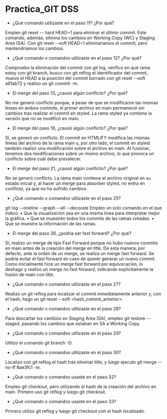 # Practica_GIT DSS
- ¿Qué comando utilizaste en el paso 11? ¿Por qué?

Empleo git reset -- hard HEAD~1 para eliminar el último commit. Este comando, además, elimina los cambios en Working Copy (WC) y Staging Area (SA). Con git reset --soft HEAD~1 eliminaríamos el commit, pero mantendríamos los cambios.

- ¿Qué comando o comandos utilizaste en el paso 12? ¿Por qué?

Compruebo la eliminación del commit con git log, verifico en qué rama estoy con git branch, busco con git reflog el identificador del commit, muevo el HEAD a la posición del commit borrado con git reset --soft a91ab72 y realizo un git commit -m.

- El merge del paso 13, ¿causó algún conflicto? ¿Por qué?

No me generó conflicto porque, a pesar de que se modificaron las mismas líneas en ambos commits, el primer archivo en main permaneció sin cambios tras realizar el commit en styled. La rama styled ya contiene la versión que no se modificó en main.

- El merge del paso 19, ¿causó algún conflicto? ¿Por qué?

Sí, se generó un conflicto. El commit en HTMLIFY modifica las mismas líneas del archivo de la rama main y, por otro lado, el commit en styled también realizó una modificación sobre el archivo en main. Al fusionar, tenemos dos modificaciones sobre un mismo archivo, lo que provoca un conflicto sobre cuál debe prevalecer.

- El merge del paso 21, ¿causó algún conflicto? ¿Por qué?

No se generó conflicto. La rama main contiene el archivo original en su estado inicial y, al hacer un merge para absorber styled, no entra en conflicto, ya que no ha sufrido cambios.

- ¿Qué comando o comandos utilizaste en el paso 25?

git log --oneline --graph --all --decorate
Empleo un solo comando en el que indico:
	•	Que la visualización sea en una misma línea para interpretar mejor la gráfica.
	•	Que se muestren todos los commits de las ramas creadas.
	•	Que se muestre la información de las ramas.

- El merge del paso 26, ¿podría ser fast forward? ¿Por qué?

Sí, realizo un merge de tipo Fast Forward porque no hubo nuevos commits en main antes de la creación del merge en title. De esta manera, por defecto, ante la orden de un merge, se realiza un merge fast forward.
Se podría evitar el fast forward en caso de querer generar un nuevo commit. Como inicialmente hice un merge fast forward por equivocación, lo deshago y realizo un merge no fast forward, indicando explícitamente la fusión de main con title.

- ¿Qué comando o comandos utilizaste en el paso 27?

Realizo un git reflog para localizar el commit inmediatamente anterior y, con el hash, hago un git reset --soft <hash_commit_anterior>.

- ¿Qué comando o comandos utilizaste en el paso 28?

Para descartar los cambios en Staging Area (SA), empleo git restore --staged, pasando los cambios que estaban en SA a Working Copy.

- ¿Qué comando o comandos utilizaste en el paso 29?

Utilizo el comando git branch -D.

- ¿Qué comando o comandos utilizaste en el paso 30?

Localizo con git reflog el hash tras eliminar title, y luego ejecuto git merge --no-ff 8ae3fc1 -m.

- ¿Qué comando o comandos usaste en el paso 32?

Empleo git checkout, pero utilizando el hash de la creación del archivo en main. Primero uso git reflog y luego git checkout.

- ¿Qué comando o comandos usaste en el paso 33?

Primero utilizo git reflog y luego git checkout con el hash localizado.

